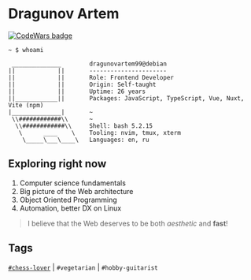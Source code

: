 # Dragunov Artem

[![CodeWars badge](https://www.codewars.com/users/dragunovartem99/badges/large)](https://www.codewars.com/users/dragunovartem99)

```
~ $ whoami

 ______________        dragunovartem99@debian
||            ||       ----------------------
||            ||       Role: Frontend Developer
||            ||       Origin: Self-taught
||            ||       Uptime: 26 years
||____________||       Packages: JavaScript, TypeScript, Vue, Nuxt, Vite (npm)
|______________|       ~
 \\############\\      ~
  \\############\\     Shell: bash 5.2.15
   \      ____    \    Tooling: nvim, tmux, xterm
    \_____\___\____\   Languages: en, ru

```

## Exploring right now

1. Computer science fundamentals
2. Big picture of the Web architecture
3. Object Oriented Programming
4. Automation, better DX on Linux

> I believe that the Web deserves to be both _aesthetic_ and **fast**!

## Tags

[`#chess-lover`](https://lichess.org/@/dragunovartem99) | `#vegetarian` | `#hobby-guitarist`
